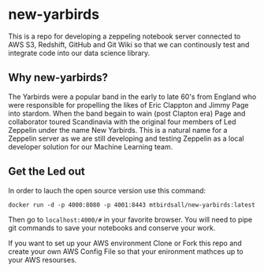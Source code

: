 # new-yarbirds

This is a repo for developing a zeppeling notebook server connected to AWS S3, Redshift, GitHub and Git Wiki so that we can continously test and integrate code into our data science library.  

## Why new-yarbirds?

The Yarbirds were a popular band in the early to late 60's from England who were responsible for propelling the likes of Eric Clappton and Jimmy Page into stardom. When the band begain to wain (post Clapton era) Page and collaborator toured Scandinavia with the original four members of Led Zeppelin under the name New Yarbirds. This is a natural name for a Zeppelin server as we are still developing and testing Zeppelin as a local developer solution for our Machine Learning team.  


## Get the Led out

In order to lauch the open source version use this command:
```
docker run -d -p 4000:8080 -p 4001:8443 mtbirdsall/new-yarbirds:latest
```
Then go to `localhost:4000/#` in your favorite browser.  You will need to pipe git commands to save your notebooks and conserve your work.  

If you want to set up your AWS environment Clone or Fork this repo and create your own AWS Config File so that your enironment mathces up to your AWS resourses.

```


```



 
